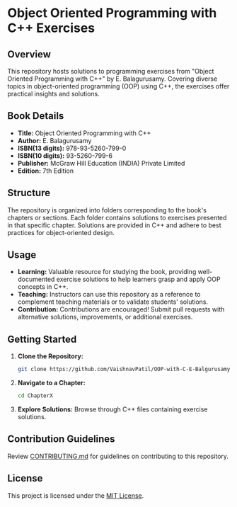 # Object Oriented Programming with C++ Exercises

## Overview

This repository hosts solutions to programming exercises from "Object Oriented Programming with C++" by E. Balagurusamy. Covering diverse topics in object-oriented programming (OOP) using C++, the exercises offer practical insights and solutions.

## Book Details

- **Title:** Object Oriented Programming with C++
- **Author:** E. Balagurusamy
- **ISBN(13 digits):** 978-93-5260-799-0
-  **ISBN(10 digits):** 93-5260-799-6
- **Publisher:** McGraw Hill Education (INDIA) Private Limited
- **Edition:** 7th Edition

## Structure

The repository is organized into folders corresponding to the book's chapters or sections. Each folder contains solutions to exercises presented in that specific chapter. Solutions are provided in C++ and adhere to best practices for object-oriented design.

## Usage

- **Learning:** Valuable resource for studying the book, providing well-documented exercise solutions to help learners grasp and apply OOP concepts in C++.
- **Teaching:** Instructors can use this repository as a reference to complement teaching materials or to validate students' solutions.
- **Contribution:** Contributions are encouraged! Submit pull requests with alternative solutions, improvements, or additional exercises.

## Getting Started

1. **Clone the Repository:**
    ```bash
    git clone https://github.com/VaishnavPatil/OOP-with-C-E-Balgurusamy-Solution
    ```

2. **Navigate to a Chapter:**
    ```bash
    cd ChapterX
    ```

3. **Explore Solutions:**
    Browse through C++ files containing exercise solutions.

## Contribution Guidelines

Review [CONTRIBUTING.md](CONTRIBUTING.md) for guidelines on contributing to this repository.

## License

This project is licensed under the [MIT License](LICENSE).
